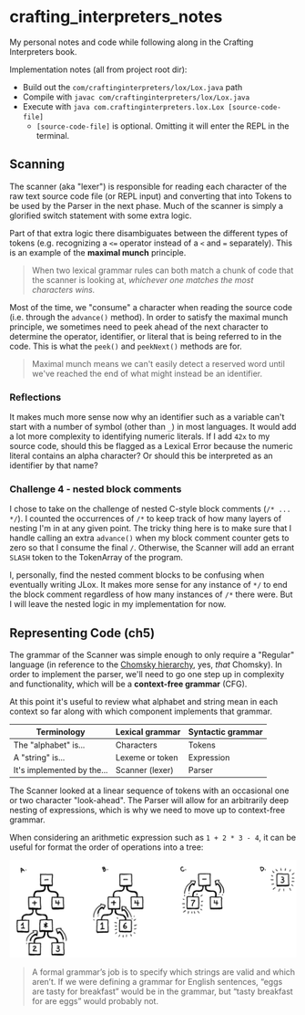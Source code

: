 # crafting_interpreters_notes
My personal notes and code while following along in the Crafting Interpreters book.

Implementation notes (all from project root dir):

* Build out the `com/craftinginterpreters/lox/Lox.java` path
* Compile with `javac com/craftinginterpreters/lox/Lox.java`
* Execute with `java com.craftinginterpreters.lox.Lox [source-code-file]`
    * `[source-code-file]` is optional. Omitting it will enter the REPL in the terminal.


## Scanning

The scanner (aka "lexer") is responsible for reading each character of the raw text source code file (or REPL input) and converting that into Tokens to be used by the Parser in the next phase. Much of the scanner is simply a glorified switch statement with some extra logic. 

Part of that extra logic there disambiguates between the different types of tokens (e.g. recognizing a `<=` operator instead of a `<` and `=` separately). This is an example of the **maximal munch** principle.

> When two lexical grammar rules can both match a chunk of code that the scanner is looking at, *whichever one matches the most characters wins.*

Most of the time, we "consume" a character when reading the source code (i.e. through the `advance()` method). In order to satisfy the maximal munch principle, we sometimes need to peek ahead of the next character to determine the operator, identifier, or literal that is being referred to in the code. This is what the `peek()` and `peekNext()` methods are for.

> Maximal munch means we can't easily detect a reserved word until we've reached the end of what might instead be an identifier.

### Reflections

It makes much more sense now why an identifier such as a variable can't start with a number of symbol (other than `_`) in most languages. It would add a lot more complexity to identifying numeric literals. If I add `42x` to my source code, should this be flagged as a Lexical Error because the numeric literal contains an alpha character? Or should this be interpreted as an identifier by that name?

### Challenge 4 - nested block comments

I chose to take on the challenge of nested C-style block comments (`/* ... */`). I counted the occurrences of `/*` to keep track of how many layers of nesting I'm in at any given point. The tricky thing here is to make sure that I handle calling an extra `advance()` when my block comment counter gets to zero so that I consume the final `/`. Otherwise, the Scanner will add an errant `SLASH` token to the TokenArray of the program.

I, personally, find the nested comment blocks to be confusing when eventually writing JLox. It makes more sense for any instance of `*/` to end the block comment regardless of how many instances of `/*` there were. But I will leave the nested logic in my implementation for now.


## Representing Code (ch5)

The grammar of the Scanner was simple enough to only require a "Regular" language (in reference to the [Chomsky hierarchy](https://en.wikipedia.org/wiki/Chomsky_hierarchy), yes, _that_ Chomsky). In order to implement the parser, we'll need to go one step up in complexity and functionality, which will be a **context-free grammar** (CFG).

At this point it's useful to review what alphabet and string mean in each context so far along with which component implements that grammar.


| **Terminology**            | **Lexical grammar** | **Syntactic grammar** |
|----------------------------|---------------------|-----------------------|
| The "alphabet" is...       | Characters          | Tokens                |
| A "string" is...           | Lexeme or token     | Expression            |
| It's implemented by the... | Scanner (lexer)     | Parser                |


The Scanner looked at a linear sequence of tokens with an occasional one or two character "look-ahead". The Parser will allow for an arbitrarily deep nesting of expressions, which is why we need to move up to context-free grammar.

When considering an arithmetic expression such as `1 + 2 * 3 - 4`, it can be useful for format the order of operations into a tree:

![PEMDAS Order of Operations in tree-format](assets/Parser_PEMDAS_tree_expression.png)


> A formal grammar’s job is to specify which strings are valid and which aren’t. If we were defining a grammar for English sentences, “eggs are tasty for breakfast” would be in the grammar, but “tasty breakfast for are eggs” would probably not.
